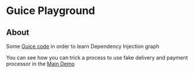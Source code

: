 # Guice Playground

## About

Some [Guice code](https://github.com/google/guice) in order to learn Dependency Injection graph

You can see how you can trick a process to use fake delivery and payment processor
in the [Main Demo](./src/main/java/Guice/Main.java)


